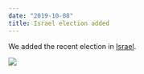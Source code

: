 ```yaml
---
date: "2019-10-08"
title: Israel election added
---
```


We added the recent election in [Israel](http://www.parlgov.org/explore/isr/election/2019-09-17/).

![](/images/parliament-germany.jpg)
